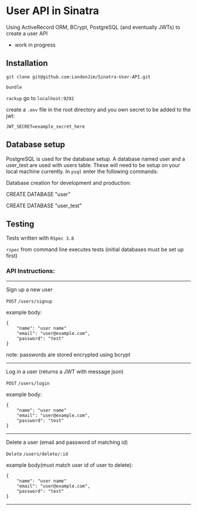 # User API in Sinatra

Using ActiveRecord ORM, BCrypt, PostgreSQL (and eventually JWTs) to create a user API

* work in progress


## Installation

`git clone git@github.com:LondonJim/Sinatra-User-API.git`

`bundle`

`rackup` go to `localhost:9292`

create a `.env` file in the root directory and you own secret to be added to the jwt:

`JWT_SECRET=example_secret_here`

## Database setup

PostgreSQL is used for the database setup. A database named user and a user_test are used with users table. These will need to be setup on your local machine currently. In `psql` enter the following commands:

Database creation for development and production:

CREATE DATABASE "user"

CREATE DATABASE "user_test"

## Testing

Tests written with `RSpec 3.8`

`rspec` from command line executes tests (initial databases must be set up first)



### API Instructions:
----
Sign up a new user

`POST` `/users/signup`

example body:
```
{
    "name": "user name"
    "email": "user@example.com",
    "password": "test"
}
```
note: passwords are stored encrypted using bcrypt

----

Log in a user (returns a JWT with message json)

`POST` `/users/login`

example body:
```
{
    "name": "user name"
    "email": "user@example.com",
    "password": "test"
}
```

----

Delete a user (email and password of matching id)

`Delete` `/users/delete/:id`

example body(must match user id of user to delete):
```
{
    "name": "user name"
    "email": "user@example.com",
    "password": "test"
}
```

----
